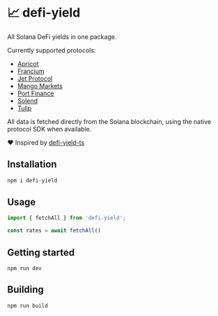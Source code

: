 # 📈 defi-yield

All Solana DeFi yields in one package.

Currently supported protocols:

* [Apricot](https://apricot.one)
* [Francium](https://francium.io)
* [Jet Protocol](https://jetprotocol.io)
* [Mango Markets](https://mango.markets)
* [Port Finance](https://port.finance)
* [Solend](https://solend.fi)
* [Tulip](https://tulip.garden)

All data is fetched directly from the Solana blockchain, using the native protocol SDK when available.

❤️ Inspired by [defi-yield-ts](https://github.com/jet-lab/defi-yield-ts)

## Installation

```sh
npm i defi-yield
```

## Usage

```ts
import { fetchAll } from 'defi-yield';

const rates = await fetchAll()
```

## Getting started

```
npm run dev
```

## Building

```
npm run build
```
